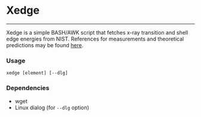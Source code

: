 # Xedge
---
Xedge is a simple BASH/AWK script that fetches x-ray transition and shell
edge energies from NIST. References for measurements and theoretical
predictions may be found
[here](https://physics.nist.gov/PhysRefData/XrayTrans/Html/refs.html).

### Usage

```
xedge [element] [--dlg]
```

### Dependencies
* wget
* Linux dialog (for `--dlg` option)
